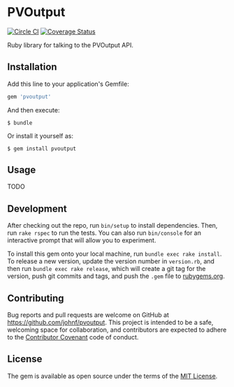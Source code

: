 # PVOutput

[![Circle CI](https://circleci.com/gh/johnf/pvoutput.svg?style=svg)](https://circleci.com/gh/johnf/pvoutput)
[![Coverage Status](https://coveralls.io/repos/johnf/pvoutput/badge.svg?branch=master&service=github)](https://coveralls.io/github/johnf/pvoutput?branch=master)

Ruby library for talking to the PVOutput API.

## Installation

Add this line to your application's Gemfile:

```ruby
gem 'pvoutput'
```

And then execute:

    $ bundle

Or install it yourself as:

    $ gem install pvoutput

## Usage

TODO

## Development

After checking out the repo, run `bin/setup` to install dependencies. Then, run `rake rspec` to run the tests. You can also run `bin/console` for an interactive prompt that will allow you to experiment.

To install this gem onto your local machine, run `bundle exec rake install`. To release a new version, update the version number in `version.rb`, and then run `bundle exec rake release`, which will create a git tag for the version, push git commits and tags, and push the `.gem` file to [rubygems.org](https://rubygems.org).

## Contributing

Bug reports and pull requests are welcome on GitHub at https://github.com/johnf/pvoutput. This project is intended to be a safe, welcoming space for collaboration, and contributors are expected to adhere to the [Contributor Covenant](contributor-covenant.org) code of conduct.


## License

The gem is available as open source under the terms of the [MIT License](http://opensource.org/licenses/MIT).

